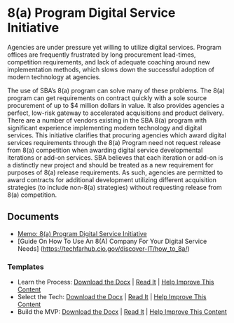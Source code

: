 # 8(a) Program Digital Service Initiative 

Agencies are under pressure yet willing to utilize digital services.  Program offices are frequently frustrated by long procurement lead-times, competition requirements, and lack of adequate coaching around new implementation methods, which slows down the successful adoption of modern technology at agencies.  

The use of SBA’s 8(a) program can solve many of these problems.  The 8(a) program can get requirements on contract quickly with a sole source procurement of up to $4 million dollars in value.  It also provides agencies a perfect, low-risk gateway to accelerated acquisitions and product delivery. There are a number of vendors existing in the SBA 8(a) program with significant experience implementing modern technology and digital services. This initiative clarifies that procuring agencies which award digital services requirements through the 8(a) Program need not request release from 8(a) competition when awarding digital service developmental iterations or add-on services.  SBA believes that each iteration or add-on is a distinctly new project and should be treated as a new requirement for purposes of 8(a) release requirements.  As such, agencies are permitted to award contracts for additional development utilizing different acquisition strategies (to include non-8(a) strategies) without requesting release from 8(a) competition.  

## Documents
* [Memo: 8(a) Program Digital Service Initiative](https://techfarhub.cio.gov/assets/files/8aSBA_USDSMemo.pdf)
* [Guide On How To Use An 8(A) Company For Your Digital Service Needs] (https://techfarhub.cio.gov/discover-IT/how_to_8a/)

### Templates
* Learn the Process: [Download the Docx](https://techfarhub.cio.gov/assets/files/USDS-LearnTheProcessSOO.docx) | [Read It](https://github.com/usds/techfar-hub/blob/master/sba-docs/learn_the_processSOO.md) | [Help Improve This Content](https://github.com/usds/techfar-hub/blob/master/README.md) 
* Select the Tech: [Download the Docx](https://techfarhub.cio.gov/assets/files/USDS-SelectYourTechSOO.docx) | [Read It](https://github.com/usds/techfar-hub/blob/master/sba-docs/select_your_tech.md) | [Help Improve This Content](https://github.com/usds/techfar-hub/blob/master/README.md) 
* Build the MVP: [Download the Docx](https://techfarhub.cio.gov/assets/files/USDS-BuildAnMVP_SOO.docx) | [Read It](https://github.com/usds/techfar-hub/blob/master/sba-docs/build_MVP.md) | [Help Improve This Content](https://github.com/usds/techfar-hub/blob/master/README.md) 
